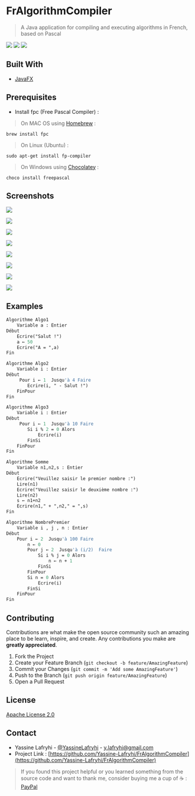 # FrAlgorithmCompiler
> A Java application for compiling and executing algorithms in French, based on Pascal

![](https://img.shields.io/badge/build-passing-brightgreen)
![](https://img.shields.io/badge/license-Apache-blue)
![](https://img.shields.io/badge/version-1.0.0-orange)

## Built With
* [JavaFX](https://openjfx.io/)
## Prerequisites

- Install fpc (Free Pascal Compiler) :
> On MAC OS using [Homebrew](https://brew.sh/) :
```shell
brew install fpc
```
> On Linux (Ubuntu) :
```shell
sudo apt-get install fp-compiler
```
> On Windows using [Chocolatey](https://chocolatey.org/) :
```shell
choco install freepascal
```
## Screenshots

![](screenshots/ScreenShot1.png)

![](screenshots/ScreenShot2.png)

![](screenshots/ScreenShot3.png)

![](screenshots/ScreenShot4.png)

![](screenshots/ScreenShot5.png)

![](screenshots/ScreenShot6.png)

![](screenshots/ScreenShot7.png)

![](screenshots/ScreenShot8.png)
## Examples


```pascal
Algorithme Algo1
    Variable a : Entier
Début
    Ecrire("Salut !")
    a ← 50
    Ecrire("A = ",a)
Fin
```

```pascal
Algorithme Algo2
    Variable i : Entier
Début
	 Pour i ← 1  Jusqu'à 4 Faire
		Ecrire(i, " - Salut !")
	FinPour
Fin
```

```pascal
Algorithme Algo3
    Variable i : Entier
Début
	 Pour i ← 1  Jusqu'à 10 Faire
		Si i % 2 = 0 Alors
			Ecrire(i)
		FinSi
	FinPour
Fin
```

```pascal
Algorithme Somme
	Variable n1,n2,s : Entier
Début
	Ecrire("Veuillez saisir le premier nombre :")
	Lire(n1)
	Ecrire("Veuillez saisir le deuxième nombre :")
	Lire(n2)
	s ← n1+n2
    Ecrire(n1," + ",n2," = ",s)
Fin
```

```pascal
Algorithme NombrePremier
    Variable i , j , n : Entier
Début
	Pour i ← 2  Jusqu'à 100 Faire
		n ← 0
		Pour j ← 2  Jusqu'à (i/2)  Faire
			Si i % j = 0 Alors
				n ← n + 1
			FinSi
		FinPour
		Si n = 0 Alors
			Ecrire(i)
		FinSi
	FinPour
Fin
```
## Contributing

Contributions are what make the open source community such an amazing place to be learn, inspire, and create. Any contributions you make are **greatly appreciated**.

1. Fork the Project
2. Create your Feature Branch (`git checkout -b feature/AmazingFeature`)
3. Commit your Changes (`git commit -m 'Add some AmazingFeature'`)
4. Push to the Branch (`git push origin feature/AmazingFeature`)
5. Open a Pull Request

## License
[Apache License 2.0](https://choosealicense.com/licenses/apache-2.0/)
## Contact
- Yassine Lafryhi - [@YassineLafryhi](https://twitter.com/YassineLafryhi) - [y.lafryhi@gmail.com](mailto:y.lafryhi@gmail.com)
- Project Link : [https://github.com/Yassine-Lafryhi/FrAlgorithmCompiler](https://github.com/Yassine-Lafryhi/FrAlgorithmCompiler)

>If you found this project helpful or you learned something from the source code and want to thank me, consider buying me a cup of ☕️ : [PayPal](https://paypal.me/YASSINELAFRYHI)
